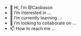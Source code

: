 - 👋 Hi, I’m @Caobason
- 👀 I’m interested in ...
- 🌱 I’m currently learning ...
- 💞️ I’m looking to collaborate on ...
- 📫 How to reach me ...

<!---
Caobason/Caobason is a ✨ special ✨ repository because its `README.md` (this file) appears on your GitHub profile.
You can click the Preview link to take a look at your changes.
--->
